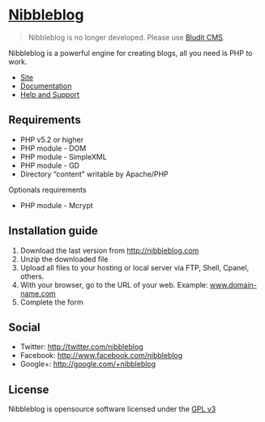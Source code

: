 [Nibbleblog](http://www.nibbleblog.com/)
================================================


> Nibbleblog is no longer developed. Please use [Bludit CMS](https://www.bludit.com).


Nibbleblog is a powerful engine for creating blogs, all you need is PHP to work.

- [Site](http://www.nibbleblog.com/)
- [Documentation](http://docs.nibbleblog.com/)
- [Help and Support](http://forum.nibbleblog.com/)

Requirements
------------

* PHP v5.2 or higher
* PHP module - DOM
* PHP module - SimpleXML
* PHP module - GD
* Directory “content” writable by Apache/PHP

Optionals requirements

* PHP module - Mcrypt

Installation guide
------------------

1. Download the last version from http://nibbleblog.com
2. Unzip the downloaded file
3. Upload all files to your hosting or local server via FTP, Shell, Cpanel, others.
4. With your browser, go to the URL of your web. Example: www.domain-name.com
5. Complete the form

Social
------
* Twitter: http://twitter.com/nibbleblog
* Facebook: http://www.facebook.com/nibbleblog
* Google+: http://google.com/+nibbleblog

License
-------
Nibbleblog is opensource software licensed under the [GPL v3](http://www.gnu.org/licenses/gpl-3.0.txt)

